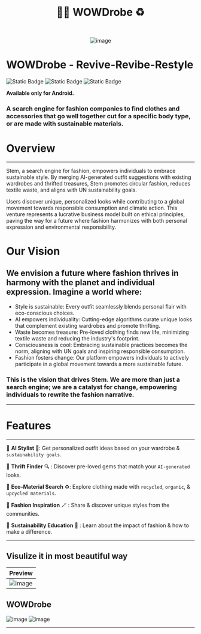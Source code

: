 <h1 align="center"> 👗👕 WOWDrobe ♻️ </h1> <br>
<div align="center">
  
![image](https://github.com/WowDrobe/.github/assets/59131714/dffeb4c3-e3f9-4509-ab4a-e3f0475733d6)

</div>

# WOWDrobe - Revive-Revibe-Restyle

![Static Badge](https://img.shields.io/badge/Kotlin-black?style=for-the-badge&logo=kotlin&logoColor=%237F52FF&labelColor=black)
![Static Badge](https://img.shields.io/badge/Jetpack_Compose-black?style=for-the-badge&logo=Jetpack%20Compose&logoColor=%234285F4&labelColor=black)
![Static Badge](https://img.shields.io/badge/Firebase-black?style=for-the-badge&logo=firebase&logoColor=%23FFCA28&labelColor=black)

**Available only for Android.**

### A search engine for fashion companies to find clothes and accessories that go well together cut for a specific body type, or are made with sustainable materials.

# Overview
_____________________________________________________________________________________________________________________________________________

Stem, a search engine for fashion, empowers individuals to embrace sustainable style. By merging AI-generated outfit suggestions with existing wardrobes and thrifted treasures, Stem promotes circular fashion, reduces textile waste, and aligns with UN sustainability goals. 

Users discover unique, personalized looks while contributing to a global movement towards responsible consumption and climate action. This venture represents a lucrative business model built on ethical principles, paving the way for a future where fashion harmonizes with both personal expression and environmental responsibility.

# Our Vision

## We envision a future where fashion thrives in harmony with the planet and individual expression. Imagine a world where:

- Style is sustainable: Every outfit seamlessly blends personal flair with eco-conscious choices.
- AI empowers individuality: Cutting-edge algorithms curate unique looks that complement existing wardrobes and promote thrifting.
- Waste becomes treasure: Pre-loved clothing finds new life, minimizing textile waste and reducing the industry's footprint.
- Consciousness is cool: Embracing sustainable practices becomes the norm, aligning with UN goals and inspiring responsible consumption.
- Fashion fosters change: Our platform empowers individuals to actively participate in a global movement towards a more sustainable future.

### This is the vision that drives Stem. We are more than just a search engine; we are a catalyst for change, empowering individuals to rewrite the fashion narrative.
_____________________________________________________________________________________________________________________________________________

# Features 
_____________________________________________________________________________________________________________________________________________

🤖 **AI Stylist** 💛: Get personalized outfit ideas based on your wardrobe & `sustainability goals`.

👕 **Thrift Finder** 🔍 : Discover pre-loved gems that match your `AI-generated` looks.

🧃 **Eco-Material Search** ♻️: Explore clothing made with `recycled`, `organic`, & `upcycled materials`.

🦾 **Fashion Inspiration** 🪄 : Share & discover unique styles from the communities.

🎒 **Sustainability Education** 📔 : Learn about the impact of fashion & how to make a difference.

_____________________________________________________________________________________________________________________________________________

## Visulize it in most beautiful way

| Preview  | 
|----------|
| ![image](https://github.com/WowDrobe/.github/assets/59131714/9bf2cd2e-8eb5-413b-8141-526c72b4095c) |


## WOWDrobe
![image](https://github.com/WowDrobe/.github/assets/59131714/259d5800-cdf0-4690-8176-776edaaa6a0f)
![image](https://github.com/WowDrobe/.github/assets/59131714/c1509d65-58f8-485e-9dbd-d616ab55d048)


_____________________________________________________________________________________________________________________________________________










